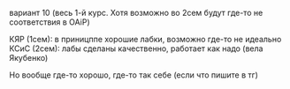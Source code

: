 вариант 10 (весь 1-й курс. Хотя возможно во 2сем будут где-то не соответствия в OAiP)

КЯР (1сем): в приницппе хорошие лабки, возможно где-то не идеально
КСиС (2сем): лабы сделаны качественно, работает как надо (вела Якубенко)

Но вообще где-то хорошо, где-то так себе (если что пишите в тг)
